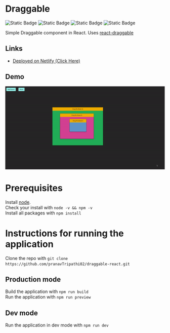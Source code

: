 # Draggable
![Static Badge](https://img.shields.io/badge/React-1e1e1e?style=flat-square&logo=react)
![Static Badge](https://img.shields.io/badge/Typescript-1e1e1e?style=flat-square&logo=typescript)
![Static Badge](https://img.shields.io/badge/TailwindCSS-1e1e1e?style=flat-square&logo=tailwindcss)
![Static Badge](https://img.shields.io/badge/Vite-1e1e1e?style=flat-square&logo=vite)

Simple Draggable component in React.
Uses [react-draggable](https://www.npmjs.com/package/react-draggable)

## Links 
- [Deployed on Netlify (Click Here)](https://incomparable-sfogliatella-367376.netlify.app/)

## Demo
![Demo gif](./assets/draggable_Demo.gif)

# Prerequisites

Install [node](https://nodejs.org/en/download/).  
Check your install with `node -v && npm -v`  
Install all packages with `npm install`  

# Instructions for running the application

Clone the repo with `git clone https://github.com/pranavTripathi02/draggable-react.git`

## Production mode

Build the application with `npm run build`  
Run the application with `npm run preview`

## Dev mode

Run the application in dev mode with `npm run dev`

